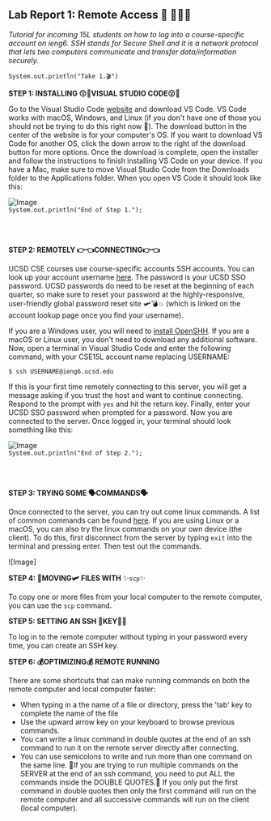 
## Lab Report 1: Remote Access 🚗 💨💨💨 
*Tutorial for incoming 15L students on how to log into a course-specific account on ieng6. SSH stands for Secure Shell and it is a network protocol that lets two computers communicate and transfer data/information securely.*  
 
`System.out.println("Take 1.🎬")`   
   
   
   

**STEP 1:  INSTALLING 😗🤌VISUAL STUDIO CODE😗🤌**

Go to the Visual Studio Code [website](https://code.visualstudio.com/) and download VS Code. VS Code works with macOS, Windows, and Linux (if you don't have one of those you should not be trying to do this right now 🗿). The download button in the center of the website is for your computer's OS. If you want to download VS Code for another OS, click the down arrow to the right of the download button for more options. Once the download is complete, open the installer and follow the instructions to finish installing VS Code on your device. If you have a Mac, make sure to move Visual Studio Code from the Downloads folder to the Applications folder. When you open VS Code it should look like this:

![Image](https://user-images.githubusercontent.com/79061216/149404740-201fe7fe-f7e6-435d-a5e8-fc8e390ebb32.png)     
`System.out.println("End of Step 1.");`  
 
<br/><br/>
     
    

     
     

**STEP 2:  REMOTELY 👉👈CONNECTING👉👈**      

UCSD CSE courses use course-specific accounts SSH accounts. You can look up your account username [here](https://sdacs.ucsd.edu/~icc/index.php). The password is your UCSD SSO password. UCSD passwords do need to be reset at the beginning of each quarter, so make sure to reset your password at the highly-responsive, user-friendly global password reset site 🛩💣💥 (which is linked on the account lookup page once you find your username).    

If you are a Windows user, you will need to [install OpenSHH](https://docs.microsoft.com/en-us/windows-server/administration/openssh/openssh_install_firstuse). If you are a macOS or Linux user, you don't need to download any additional software. Now, open a terminal in Visual Studio Code and enter the following command, with your CSE15L account name replacing USERNAME:      
 

`$ ssh USERNAME@ieng6.ucsd.edu`   
 
 
If this is your first time remotely connecting to this server, you will get a message asking if you trust the host and want to continue connecting. Respond to the prompt with `yes` and hit the return key. Finally, enter your UCSD SSO password when prompted for a password. Now you are connected to the server. Once logged in, your terminal should look something like this:

![Image](https://user-images.githubusercontent.com/79061216/149567297-544c1900-8ef7-4356-a30e-70833c283526.png)     
`System.out.println("End of Step 2.");`  
 
<br/><br/>


**STEP 3:  TRYING SOME 🗣COMMANDS🗣**      

Once connected to the server, you can try out come linux commands. A list of common commands can be found [here](https://linuxconfig.org/linux-commands-cheat-sheet). If you are using Linux or a macOS, you can also try the linux commands on your own device (the client). To do this, first disconnect from the server by typing `exit` into the terminal and pressing enter. Then test out the commands. 

![Image] 

**STEP 4:  🛫MOVING🛩 FILES WITH** ✨`scp`✨      

To copy one or more files from your local computer to the remote computer, you can use the `scp` command.

**STEP 5:  SETTING AN SSH 🔑KEY🔑🏦**      

To log in to the remote computer without typing in your password every time, you can create an SSH key. 

**STEP 6:  💰OPTIMIZING💰 REMOTE RUNNING**      

There are some shortcuts that can make running commands on both the remote computer and local computer faster:   
* When typing in a the name of a file or directory, press the 'tab' key to complete the name of the file
* Use the upward arrow key on your keyboard to browse previous commands.
* You can write a linux command in double quotes at the end of an ssh command to run it on the remote server directly after connecting.
* You can use semicolons to write and run more than one command on the same line. 🚨If you are trying to run multiple commands on the SERVER at the end of an ssh command, you need to put ALL the commands inside the DOUBLE QUOTES.🚨 If you only put the first command in double quotes then only the first command will run on the remote computer and all successive commands will run on the client (local computer).

